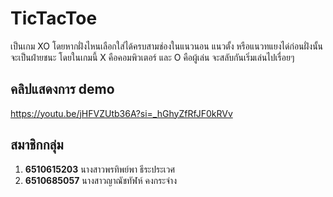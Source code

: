 # TicTacToe
เป็นเกม XO โดยหากฝั่งไหนเลือกใส่ได้ครบสามช่องในแนวนอน แนวตั้ง หรือแนวทแยงได่ก่อนฝั่งนั้นจะเป็นฝ่ายชนะ โดยในเกมนี้ X คือคอมพิวเตอร์ และ O คือผู้เล่น จะสลับกันเริ่มเล่นไปเรื่อยๆ

## คลิปแสดงการ demo
https://youtu.be/jHFVZUtb36A?si=_hGhyZfRfJF0kRVv

## สมาชิกกลุ่ม
1. **6510615203** นางสาวพรทิพย์พา ธีระประเวศ
2. **6510685057** นางสาวญาณัชทัฬห์ คงกระจ่าง
